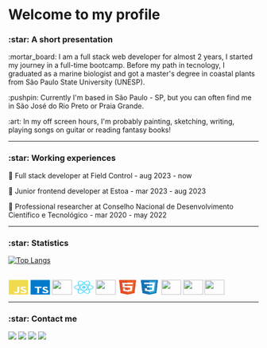 # Welcome to my profile

<div>
    
<h3>:star: A short presentation</h3>

<p>
  :mortar_board: I am a full stack web developer for almost 2 years, I started my journey in a full-time bootcamp. Before my path in tecnology, I graduated as a marine biologist and got a master's degree in coastal plants from São Paulo State University (UNESP).
</p>

<p>:pushpin: Currently I'm based in São Paulo - SP, but you can often find me in São José do Rio Preto or Praia Grande.</p>

<p>:art: In my off screen hours, I'm probably painting, sketching, writing, playing songs on guitar or reading fantasy books!</p>

<hr></hr>
<h3>:star: Working experiences</h3>

<p>🔹 Full stack developer at Field Control - aug 2023 - now</p>
<p>🔹 Junior frontend developer at Estoa - mar 2023 - aug 2023</p>
<p>🔹 Professional researcher at Conselho Nacional de Desenvolvimento Científico e Tecnológico - mar 2020 - may 2022</p>
</div>

<hr></hr>
<h3>:star: Statistics</h3>

[![Top Langs](https://github-readme-stats.vercel.app/api/top-langs/?username=veronicarubim&layout=compact)](https://github.com/veronicarubim/github-readme-stats)

<div style="display: inline_block"><br>
  <img align="center" alt="" height="30" width="40" src="https://raw.githubusercontent.com/devicons/devicon/master/icons/javascript/javascript-plain.svg">
  <img align="center" alt="" height="30" width="40" src="https://raw.githubusercontent.com/devicons/devicon/master/icons/typescript/typescript-plain.svg">
  <img align="center" alt="" height="30" width="40" src="https://cdn.jsdelivr.net/gh/devicons/devicon/icons/sqlite/sqlite-original.svg" />
  <img align="center" alt="" height="30" width="40" src="https://raw.githubusercontent.com/devicons/devicon/master/icons/react/react-original.svg">
  <img align="center" alt="" height="30" width="40" src="https://cdn.jsdelivr.net/gh/devicons/devicon/icons/nextjs/nextjs-original.svg" />
  <img align="center" alt="" height="30" width="40" src="https://raw.githubusercontent.com/devicons/devicon/master/icons/html5/html5-original.svg">
  <img align="center" alt="" height="30" width="40" src="https://raw.githubusercontent.com/devicons/devicon/master/icons/css3/css3-original.svg">
  <img align="center" alt="" height="30" width="40" src="https://cdn.jsdelivr.net/gh/devicons/devicon/icons/sass/sass-original.svg" />
  <img align="center" alt="" height="30" width="40" src="https://cdn.jsdelivr.net/gh/devicons/devicon/icons/tailwindcss/tailwindcss-plain.svg" />
  <img align="center" alt="" height="30" width="40" src="https://cdn.jsdelivr.net/gh/devicons/devicon/icons/bootstrap/bootstrap-plain.svg" />
</div>

  <hr></hr>
  <h3>:star: Contact me</h3>
  
<div> 
  <a href="https://www.instagram.com/veronicarubim/" target="_blank"><img src="https://img.shields.io/badge/-Instagram-%23E4405F?style=for-the-badge&logo=instagram&logoColor=white" target="_blank"></a>
 <a href="" target="_blank"><img src="https://img.shields.io/badge/Discord-7289DA?style=for-the-badge&logo=discord&logoColor=white" target="_blank"></a> 
  <a href = "mailto:veronica.rubim97@gmail.com"><img src="https://img.shields.io/badge/-Gmail-%23333?style=for-the-badge&logo=gmail&logoColor=white" target="_blank"></a>
  <a href="https://www.linkedin.com/in/veronica-rubim-0b0b87169/" target="_blank"><img src="https://img.shields.io/badge/-LinkedIn-%230077B5?style=for-the-badge&logo=linkedin&logoColor=white" target="_blank"></a> 
</div>


